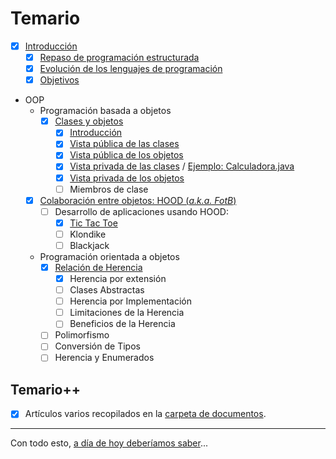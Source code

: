 # Temario

- [x] [Introducción](introduccion.md)
  - [x] [Repaso de programación estructurada](https://github.com/mmasias/23-24-prg1/blob/main/temario/README.md)
  - [x] [Evolución de los lenguajes de programación](evolucion.md)
  - [x] [Objetivos](pooObjetivos.md)
- OOP
  - Programación basada a objetos
    - [x] [Clases y objetos](clasesObjetos.md)
      - [x] [Introducción](introVistas.md)
      - [x] [Vista pública de las clases](vistaPublicaClases.md)
      - [x] [Vista pública de los objetos](vistaPublicaObjetos.md)
      - [x] [Vista privada de las clases](vistaPrivadaClases.md) / [Ejemplo: Calculadora.java](/src/calculadora/README.md)
      - [x] [Vista privada de los objetos](vistaPrivadaObjetos.md)
      - [ ] Miembros de clase
  - [x] [Colaboración entre objetos: HOOD (*a.k.a. FotB*)](https://github.com/mmasias/24-25-PRG2/discussions/312)
    - [ ] Desarrollo de aplicaciones usando HOOD:
      - [x] [Tic Tac Toe](https://github.com/mmasias/TicTacToe)
      - [ ] Klondike
      - [ ] Blackjack
  - Programación orientada a objetos
    - [x] [Relación de Herencia](herencia.md)
      - [x] Herencia por extensión
      - [ ] Clases Abstractas
      - [ ] Herencia por Implementación
      - [ ] Limitaciones de la Herencia
      - [ ] Beneficios de la Herencia
    - [ ] Polimorfismo
    - [ ] Conversión de Tipos
    - [ ] Herencia y Enumerados

## Temario++

- [x] Artículos varios recopilados en la [carpeta de documentos](/documentos/README.md).

---

Con todo esto, [a día de hoy deberíamos saber](aDiaDeHoy.md)...
